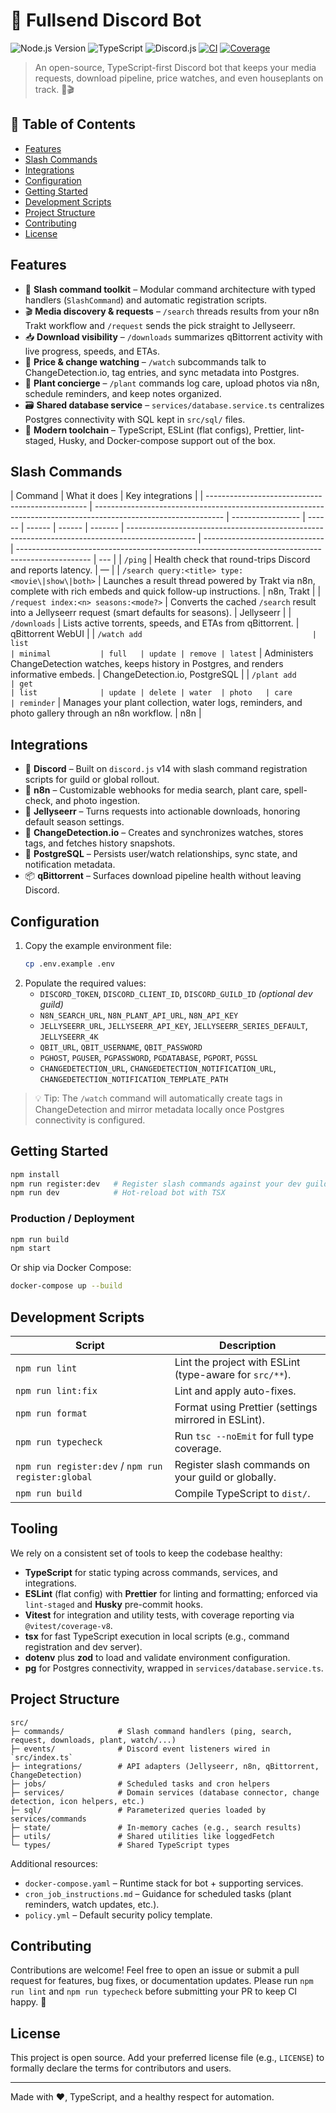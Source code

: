 # 🤖 Fullsend Discord Bot

![Node.js Version](https://img.shields.io/badge/node-%3E%3D20.10-43853d?logo=node.js&logoColor=white)
![TypeScript](https://img.shields.io/badge/TypeScript-5.x-3178c6?logo=typescript&logoColor=white)
![Discord.js](https://img.shields.io/badge/discord.js-14-5865f2?logo=discord&logoColor=white)
[![CI](https://github.com/lgarceau768/ts_discord_fullsend_bot/actions/workflows/ci.yml/badge.svg)](https://github.com/lgarceau768/ts_discord_fullsend_bot/actions/workflows/ci.yml)
[![Coverage](https://img.shields.io/badge/coverage-90%25-brightgreen)](#)

> An open-source, TypeScript-first Discord bot that keeps your media requests, download pipeline, price watches, and even houseplants on track. 🌱🎬

## 🧭 Table of Contents

- [Features](#features)
- [Slash Commands](#slash-commands)
- [Integrations](#integrations)
- [Configuration](#configuration)
- [Getting Started](#getting-started)
- [Development Scripts](#development-scripts)
- [Project Structure](#project-structure)
- [Contributing](#contributing)
- [License](#license)

## Features

- 🎯 **Slash command toolkit** – Modular command architecture with typed handlers (`SlashCommand`) and automatic registration scripts.
- 🎬 **Media discovery & requests** – `/search` threads results from your n8n Trakt workflow and `/request` sends the pick straight to Jellyseerr.
- 📥 **Download visibility** – `/downloads` summarizes qBittorrent activity with live progress, speeds, and ETAs.
- 👀 **Price & change watching** – `/watch` subcommands talk to ChangeDetection.io, tag entries, and sync metadata into Postgres.
- 🌿 **Plant concierge** – `/plant` commands log care, upload photos via n8n, schedule reminders, and keep notes organized.
- 🗃️ **Shared database service** – `services/database.service.ts` centralizes Postgres connectivity with SQL kept in `src/sql/` files.
- 🧰 **Modern toolchain** – TypeScript, ESLint (flat configs), Prettier, lint-staged, Husky, and Docker-compose support out of the box.

## Slash Commands

| Command                                          | What it does                                                                                                   | Key integrations  |
| ------------------------------------------------ | -------------------------------------------------------------------------------------------------------------- | ----------------- | ------ | ------ | ------ | ------- | ----------------------------------------------------------------------------------------------- | ------------------------------ | ------------------------------------------------------------------------------------------------ | --- |
| `/ping`                                          | Health check that round-trips Discord and reports latency.                                                     | —                 |
| `/search query:<title> type:<movie\|show\|both>` | Launches a result thread powered by Trakt via n8n, complete with rich embeds and quick follow-up instructions. | n8n, Trakt        |
| `/request index:<n> seasons:<mode?>`             | Converts the cached `/search` result into a Jellyseerr request (smart defaults for seasons).                   | Jellyseerr        |
| `/downloads`                                     | Lists active torrents, speeds, and ETAs from qBittorrent.                                                      | qBittorrent WebUI |
| `/watch add                                      | list                                                                                                           | minimal           | full   | update | remove | latest` | Administers ChangeDetection watches, keeps history in Postgres, and renders informative embeds. | ChangeDetection.io, PostgreSQL |
| `/plant add                                      | get                                                                                                            | list              | update | delete | water  | photo   | care                                                                                            | reminder`                      | Manages your plant collection, water logs, reminders, and photo gallery through an n8n workflow. | n8n |

## Integrations

- 🔌 **Discord** – Built on `discord.js` v14 with slash command registration scripts for guild or global rollout.
- 🤖 **n8n** – Customizable webhooks for media search, plant care, spell-check, and photo ingestion.
- 🍿 **Jellyseerr** – Turns requests into actionable downloads, honoring default season settings.
- 💾 **ChangeDetection.io** – Creates and synchronizes watches, stores tags, and fetches history snapshots.
- 🐘 **PostgreSQL** – Persists user/watch relationships, sync state, and notification metadata.
- 📦 **qBittorrent** – Surfaces download pipeline health without leaving Discord.

## Configuration

1. Copy the example environment file:
   ```bash
   cp .env.example .env
   ```
2. Populate the required values:
   - `DISCORD_TOKEN`, `DISCORD_CLIENT_ID`, `DISCORD_GUILD_ID` _(optional dev guild)_
   - `N8N_SEARCH_URL`, `N8N_PLANT_API_URL`, `N8N_API_KEY`
   - `JELLYSEERR_URL`, `JELLYSEERR_API_KEY`, `JELLYSEERR_SERIES_DEFAULT`, `JELLYSEERR_4K`
   - `QBIT_URL`, `QBIT_USERNAME`, `QBIT_PASSWORD`
   - `PGHOST`, `PGUSER`, `PGPASSWORD`, `PGDATABASE`, `PGPORT`, `PGSSL`
   - `CHANGEDETECTION_URL`, `CHANGEDETECTION_NOTIFICATION_URL`, `CHANGEDETECTION_NOTIFICATION_TEMPLATE_PATH`

> 💡 Tip: The `/watch` command will automatically create tags in ChangeDetection and mirror metadata locally once Postgres connectivity is configured.

## Getting Started

```bash
npm install
npm run register:dev   # Register slash commands against your dev guild
npm run dev            # Hot-reload bot with TSX
```

### Production / Deployment

```bash
npm run build
npm start
```

Or ship via Docker Compose:

```bash
docker-compose up --build
```

## Development Scripts

| Script                                             | Description                                             |
| -------------------------------------------------- | ------------------------------------------------------- |
| `npm run lint`                                     | Lint the project with ESLint (type-aware for `src/**`). |
| `npm run lint:fix`                                 | Lint and apply auto-fixes.                              |
| `npm run format`                                   | Format using Prettier (settings mirrored in ESLint).    |
| `npm run typecheck`                                | Run `tsc --noEmit` for full type coverage.              |
| `npm run register:dev` / `npm run register:global` | Register slash commands on your guild or globally.      |
| `npm run build`                                    | Compile TypeScript to `dist/`.                          |

## Tooling

We rely on a consistent set of tools to keep the codebase healthy:

- **TypeScript** for static typing across commands, services, and integrations.
- **ESLint** (flat config) with **Prettier** for linting and formatting; enforced via `lint-staged` and **Husky** pre-commit hooks.
- **Vitest** for integration and utility tests, with coverage reporting via `@vitest/coverage-v8`.
- **tsx** for fast TypeScript execution in local scripts (e.g., command registration and dev server).
- **dotenv** plus **zod** to load and validate environment configuration.
- **pg** for Postgres connectivity, wrapped in `services/database.service.ts`.

## Project Structure

```
src/
├─ commands/            # Slash command handlers (ping, search, request, downloads, plant, watch/...)
├─ events/              # Discord event listeners wired in `src/index.ts`
├─ integrations/        # API adapters (Jellyseerr, n8n, qBittorrent, ChangeDetection)
├─ jobs/                # Scheduled tasks and cron helpers
├─ services/            # Domain services (database connector, change detection, icon helpers, etc.)
├─ sql/                 # Parameterized queries loaded by services/commands
├─ state/               # In-memory caches (e.g., search results)
├─ utils/               # Shared utilities like loggedFetch
└─ types/               # Shared TypeScript types
```

Additional resources:

- `docker-compose.yaml` – Runtime stack for bot + supporting services.
- `cron_job_instructions.md` – Guidance for scheduled tasks (plant reminders, watch updates, etc.).
- `policy.yml` – Default security policy template.

## Contributing

Contributions are welcome! Feel free to open an issue or submit a pull request for features, bug fixes, or documentation updates. Please run `npm run lint` and `npm run typecheck` before submitting your PR to keep CI happy. 💪

## License

This project is open source. Add your preferred license file (e.g., `LICENSE`) to formally declare the terms for contributors and users.

---

Made with ❤️, TypeScript, and a healthy respect for automation.
